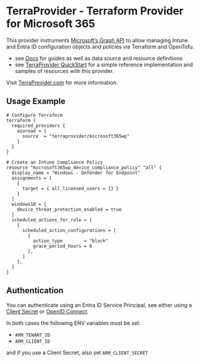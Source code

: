 # TerraProvider - Terraform Provider for Microsoft 365

This provider instruments [Microsoft’s Graph API](https://learn.microsoft.com/en-us/graph/overview) to allow managing Intune and Entra ID configuration objects and policies via Terraform and OpenTofu. 

- see [Docs](https://docs.terraprovider.com/) for guides as well as data source and resource definitions
- see [TerraProvider QuickStart](https://github.com/terraprovider/terraform-provider-microsoft365wp-quickstart) for a simple reference implementation and samples of resources with this provider.

Visit [TerraProvider.com](https://terraprovider.com) for more information.

## Usage Example

```
# Configure Terraform
terraform {
  required_providers {
    azuread = {
      source  = "terraprovider/microsoft365wp"
    }
  }
}

# Create an Intune Compliance Policy
resource "microsoft365wp_device_compliance_policy" "all" {
  display_name = "Windows - Defender for Endpoint"
  assignments = [
    {
      target = { all_licensed_users = {} }
    }
  ]
  windows10 = {
    device_threat_protection_enabled = true
  }
  scheduled_actions_for_rule = [
    {
      scheduled_action_configurations = [
        {
          action_type        = "block"
          grace_period_hours = 6
        },
      ]
    },
  ]
}
```

## Authentication

You can authenticate using an Entra ID Service Principal, see either using a [Client Secret](https://registry.terraform.io/providers/terraprovider/microsoft365wp/latest/docs/guides/service_principal_client_secret) or [OpenID Connect](https://registry.terraform.io/providers/terraprovider/microsoft365wp/latest/docs/guides/service_principal_oicd).

In both cases the following ENV variables must be set:
- `ARM_TENANT_ID`
- `ARM_CLIENT_ID`

and if you use a Client Secret, also set `ARM_CLIENT_SECRET`
